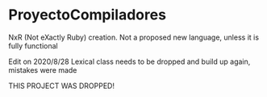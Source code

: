 # ProyectoCompiladores
NxR (Not eXactly Ruby) creation. Not a proposed new language, unless it is fully functional

Edit on 2020/8/28
Lexical class needs to be dropped and build up again, mistakes were made

THIS PROJECT WAS DROPPED!
